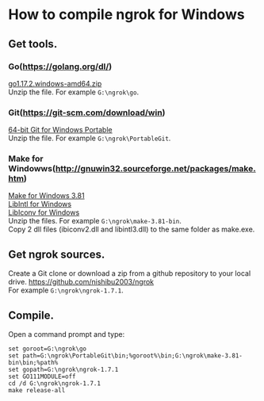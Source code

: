 # How to compile ngrok for Windows

## Get tools.
### Go(https://golang.org/dl/)
[go1.17.2.windows-amd64.zip](https://golang.org/dl/go1.17.2.windows-amd64.zip)  
Unzip the file. For example `G:\ngrok\go`.


### Git(https://git-scm.com/download/win)
[64-bit Git for Windows Portable](https://github.com/git-for-windows/git/releases/download/v2.33.1.windows.1/PortableGit-2.33.1-64-bit.7z.exe)  
Unzip the file. For example `G:\ngrok\PortableGit`.


### Make for Windowws(http://gnuwin32.sourceforge.net/packages/make.htm)
[Make for Windows 3.81](http://gnuwin32.sourceforge.net/downlinks/make-bin-zip.php)  
[LibIntl for Windows](http://gnuwin32.sourceforge.net/downlinks/libintl-bin-zip.php)  
[LibIconv for Windows](http://gnuwin32.sourceforge.net/downlinks/libiconv-bin-zip.php)  
Unzip the files. For example `G:\ngrok\make-3.81-bin`.  
Copy 2 dll files (ibiconv2.dll and libintl3.dll) to the same folder as make.exe. 


## Get ngrok sources.
Create a Git clone or download a zip from a github repository to your local drive. https://github.com/nishibu2003/ngrok  
For example `G:\ngrok\ngrok-1.7.1`.


## Compile.
Open a command prompt and type:
```
set goroot=G:\ngrok\go
set path=G:\ngrok\PortableGit\bin;%goroot%\bin;G:\ngrok\make-3.81-bin\bin;%path%
set gopath=G:\ngrok\ngrok-1.7.1
set GO111MODULE=off
cd /d G:\ngrok\ngrok-1.7.1
make release-all
```

